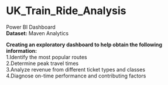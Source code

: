 # UK_Train_Ride_Analysis
Power BI Dashboard<br/>
**Dataset:** Maven Analytics<br/>

**Creating an exploratory dashboard to help obtain the following information:** <br/>
1.Identify the most popular routes<br/>
2.Determine peak travel times<br/>
3.Analyze revenue from different ticket types and classes<br/>
4.Diagnose on-time performance and contributing factors<br/>

